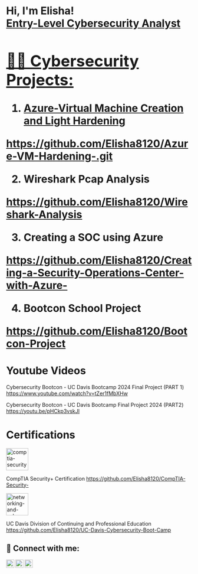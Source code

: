 <h1>Hi, I'm Elisha! <br/><a href="https://github.com/Elisha8120">Entry-Level Cybersecurity Analyst</a> <a href="[https://www.linkedin.com/in/elisha-baquero-088795210]">

<h2>👨‍💻 Cybersecurity Projects:</h2>

 1) Azure-Virtual Machine Creation and Light Hardening 
 
 https://github.com/Elisha8120/Azure-VM-Hardening-.git



 
 2) Wireshark Pcap Analysis

https://github.com/Elisha8120/Wireshark-Analysis
 
 
 
 
 3) Creating a SOC using Azure
 
 
 https://github.com/Elisha8120/Creating-a-Security-Operations-Center-with-Azure-
 
 
 
 
 4) Bootcon School Project 

https://github.com/Elisha8120/Bootcon-Project




# Youtube Videos 
Cybersecurity Bootcon - UC Davis Bootcamp 2024 Final Project (PART 1)
https://www.youtube.com/watch?v=tZer1fMbXHw

Cybersecurity Bootcon - UC Davis Bootcamp Final Project 2024 (PART2)
https://youtu.be/pHCkp3vskJI



# Certifications
<img width="60" height="60" alt="comptia-security-ce-certification (1)" src="https://github.com/user-attachments/assets/7a4197e4-d2a9-4ea1-b832-7141693358cd" />

CompTIA Security+ Certification
 https://github.com/Elisha8120/CompTIA-Security-




   <img width="60" height="60" alt="networking-and-cybersecurity" src="https://github.com/user-attachments/assets/6d6f8bea-0a84-48c3-aec0-9d9bb05d8820" />

UC Davis Division of Continuing and Professional Education
https://github.com/Elisha8120/UC-Davis-Cybersecurity-Boot-Camp



<h2> 🤳 Connect with me:</h2>

[<img align="left" alt="ElishaBaquero | YouTube" width="22px" src="https://cdn.jsdelivr.net/npm/simple-icons@v3/icons/youtube.svg" />][youtube]

[<img align="left" alt="ElishaBaquero | LinkedIn" width="22px" src="https://cdn.jsdelivr.net/npm/simple-icons@v3/icons/linkedin.svg" />][linkedin]
[<img align="left" alt="ElishaBaquero | Instagram" width="22px" src="https://cdn.jsdelivr.net/npm/simple-icons@v3/icons/instagram.svg" />][instagram]



[youtube]: https://www.youtube.com/@elishabaquero8646
[instagram]: https://www.instagram.com/elisha_8120/
[linkedin]: www.linkedin.com/in/elisha-baquero-088795210




